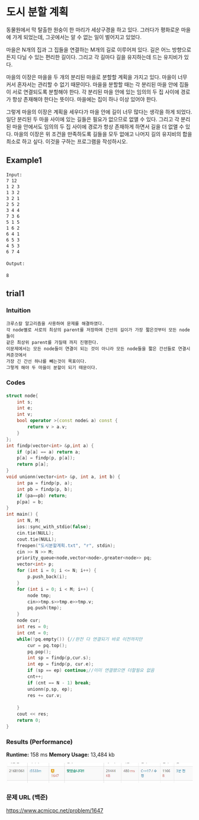 # 도시 분할 계획
동물원에서 막 탈출한 원숭이 한 마리가 세상구경을 하고 있다. 그러다가 평화로운 마을에 가게 되었는데, 그곳에서는 알 수 없는 일이 벌어지고 있었다.

마을은 N개의 집과 그 집들을 연결하는 M개의 길로 이루어져 있다. 길은 어느 방향으로든지 다닐 수 있는 편리한 길이다. 그리고 각 길마다 길을 유지하는데 드는 유지비가 있다.

마을의 이장은 마을을 두 개의 분리된 마을로 분할할 계획을 가지고 있다. 마을이 너무 커서 혼자서는 관리할 수 없기 때문이다. 마을을 분할할 때는 각 분리된 마을 안에 집들이 서로 연결되도록 분할해야 한다. 각 분리된 마을 안에 있는 임의의 두 집 사이에 경로가 항상 존재해야 한다는 뜻이다. 마을에는 집이 하나 이상 있어야 한다.

그렇게 마을의 이장은 계획을 세우다가 마을 안에 길이 너무 많다는 생각을 하게 되었다. 일단 분리된 두 마을 사이에 있는 길들은 필요가 없으므로 없앨 수 있다. 그리고 각 분리된 마을 안에서도 임의의 두 집 사이에 경로가 항상 존재하게 하면서 길을 더 없앨 수 있다. 마을의 이장은 위 조건을 만족하도록 길들을 모두 없애고 나머지 길의 유지비의 합을 최소로 하고 싶다. 이것을 구하는 프로그램을 작성하시오.

## Example1

```
Input: 
7 12
1 2 3
1 3 2
3 2 1
2 5 2
3 4 4
7 3 6
5 1 5
1 6 2
6 4 1
6 5 3
4 5 3
6 7 4

Output: 

8
```

## trial1
### Intuition
```
크루스칼 알고리즘을 사용하여 문제를 해결하였다. 
각 node별로 서로의 최상의 parent를 저장하여 간선의 길이가 가장 짧은것부터 모든 node들이
같은 최상위 parent를 가질때 까지 진행한다.
이문제에서는 모든 node들이 연결이 되는 것이 아니라 모든 node들을 짧은 간선들로 연결시켜준것에서
가장 긴 간선 하나를 빼는것이 목표이다.
그렇게 해야 두 마을이 분할이 되기 때문이다.
```
### Codes  
```cpp
struct node{
    int s;
    int e;
    int v;
    bool operator >(const node& a) const {
        return v > a.v;
    }
};
int findp(vector<int> &p,int a) {
    if (p[a] == a) return a;
    p[a] = findp(p, p[a]);
    return p[a];
}
void unionn(vector<int> &p, int a, int b) {
    int pa = findp(p, a);
    int pb = findp(p, b);
    if (pa==pb) return;
    p[pa] = b;
}
int main() {
    int N, M;
    ios::sync_with_stdio(false);
    cin.tie(NULL);
    cout.tie(NULL);
    freopen("도시분할계획.txt", "r", stdin);
    cin >> N >> M;
    priority_queue<node,vector<node>,greater<node>> pq;
    vector<int> p;
    for (int i = 0; i <= N; i++) {
        p.push_back(i);
    }
    for (int i = 0; i < M; i++) {
        node tmp;
        cin>>tmp.s>>tmp.e>>tmp.v;
        pq.push(tmp);
    }
    node cur;
    int res = 0;
    int cnt = 0;
    while(!pq.empty()) {//완전 다 연결되기 바로 이전까지만
        cur = pq.top();
        pq.pop();
        int sp = findp(p,cur.s);
        int ep = findp(p, cur.e);
        if (sp == ep) continue;//이미 연결됐으면 더할필요 없음
        cnt++;
        if (cnt == N - 1) break;
        unionn(p,sp, ep);
        res += cur.v;
        
    }
    cout << res;
    return 0;
}
```

### Results (Performance)  
**Runtime:**  158 ms 
**Memory Usage:** 	13,484 kb 

<p align="center"> 
<img src="./capture.JPG">
</p>


### 문제 URL (백준)  
https://www.acmicpc.net/problem/1647
